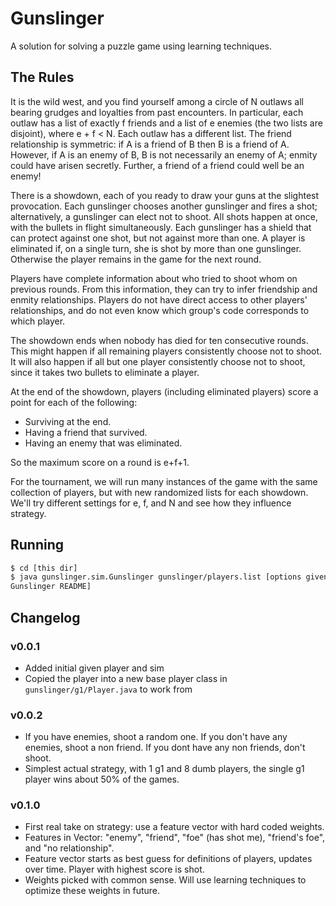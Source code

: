 # Gunslinger

A solution for solving a puzzle game using learning techniques.

## The Rules

It is the wild west, and you find yourself among a circle of N outlaws all
bearing grudges and loyalties from past encounters. In particular, each outlaw
has a list of exactly f friends and a list of e enemies (the two lists are
disjoint), where e + f < N. Each outlaw has a different list. The friend
relationship is symmetric: if A is a friend of B then B is a friend of A.
However, if A is an enemy of B, B is not necessarily an enemy of A; enmity
could have arisen secretly. Further, a friend of a friend could well be an
enemy!

There is a showdown, each of you ready to draw your guns at the slightest
provocation. Each gunslinger chooses another gunslinger and fires a shot;
alternatively, a gunslinger can elect not to shoot. All shots happen at once,
with the bullets in flight simultaneously. Each gunslinger has a shield that
can protect against one shot, but not against more than one. A player is
eliminated if, on a single turn, she is shot by more than one gunslinger.
Otherwise the player remains in the game for the next round.

Players have complete information about who tried to shoot whom on previous
rounds. From this information, they can try to infer friendship and enmity
relationships. Players do not have direct access to other players'
relationships, and do not even know which group's code corresponds to which
player.

The showdown ends when nobody has died for ten consecutive rounds. This might
happen if all remaining players consistently choose not to shoot. It will also
happen if all but one player consistently choose not to shoot, since it takes
two bullets to eliminate a player.

At the end of the showdown, players (including eliminated players) score a
point for each of the following:

* Surviving at the end.
* Having a friend that survived.
* Having an enemy that was eliminated.

So the maximum score on a round is e+f+1.

For the tournament, we will run many instances of the game with the same
collection of players, but with new randomized lists for each showdown. We'll
try different settings for e, f, and N and see how they influence strategy.

## Running

```bash
$ cd [this dir]
$ java gunslinger.sim.Gunslinger gunslinger/players.list [options given in
Gunslinger README]
```

## Changelog

### v0.0.1

* Added initial given player and sim
* Copied the player into a new base player class in `gunslinger/g1/Player.java`
to work from

### v0.0.2

* If you have enemies, shoot a random one. If you don't have any enemies, shoot
a non friend. If you dont have any non friends, don't shoot.
* Simplest actual strategy, with 1 g1 and 8 dumb players, the single g1 player
wins about 50% of the games.

### v0.1.0

* First real take on strategy: use a feature vector with hard coded weights.
* Features in Vector: "enemy", "friend", "foe" (has shot me), "friend's foe", and "no relationship".
* Feature vector starts as best guess for definitions of players, updates over time. Player with highest score is shot.
* Weights picked with common sense. Will use learning techniques to optimize these weights in future.
